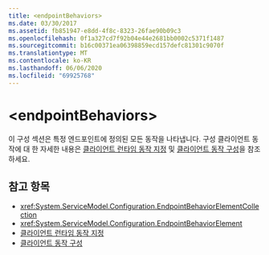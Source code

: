 ```yaml
---
title: <endpointBehaviors>
ms.date: 03/30/2017
ms.assetid: fb851947-e8dd-4f8c-8323-26fae90b09c3
ms.openlocfilehash: 0f1a327cd7f92b04e44e2681bb0002c5371f1487
ms.sourcegitcommit: b16c00371ea06398859ecd157defc81301c9070f
ms.translationtype: MT
ms.contentlocale: ko-KR
ms.lasthandoff: 06/06/2020
ms.locfileid: "69925768"
---
```

# \<endpointBehaviors>
이 구성 섹션은 특정 엔드포인트에 정의된 모든 동작을 나타냅니다. 구성 클라이언트 동작에 대 한 자세한 내용은 [클라이언트 런타임 동작 지정](../../../wcf/specifying-client-run-time-behavior.md) 및 [클라이언트 동작 구성](../../../wcf/configuring-client-behaviors.md)을 참조 하세요.  
  
## <a name="see-also"></a>참고 항목

- <xref:System.ServiceModel.Configuration.EndpointBehaviorElementCollection>
- <xref:System.ServiceModel.Configuration.EndpointBehaviorElement>
- [클라이언트 런타임 동작 지정](../../../wcf/specifying-client-run-time-behavior.md)
- [클라이언트 동작 구성](../../../wcf/configuring-client-behaviors.md)
